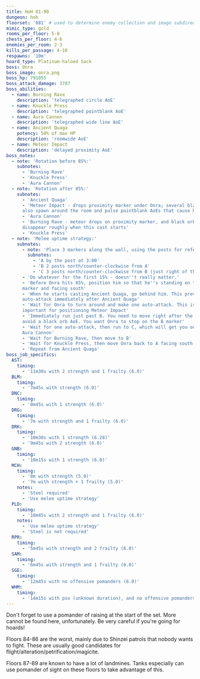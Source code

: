 ```yaml
---
title: HoH 81-90
dungeon: hoh
floorset: '081' # used to determine enemy collection and image subdirectory
mimic_type: gold
rooms_per_floor: 5-8
chests_per_floor: 4-6
enemies_per_room: 2-3
kills_per_passage: 4-10
respawns: '10m'
hoard_type: Platinum-haloed Sack
boss: Onra
boss_image: onra.png
boss_hp: 791055
boss_attack_damage: 3787
boss_abilities:
  - name: Burning Rave
    description: 'telegraphed circle AoE'
  - name: Knuckle Press
    description: 'telegraphed pointblank AoE'
  - name: Aura Cannon
    description: 'telegraphed wide line AoE'
  - name: Ancient Quaga
    potency: 50% of max HP
    description: 'roomwide AoE'
  - name: Meteor Impact
    description: 'delayed proximity AoE'
boss_notes:
  - note: 'Rotation before 85%:'
    subnotes:
      - 'Burning Rave'
      - 'Knuckle Press'
      - 'Aura Cannon'
  - note: 'Rotation after 85%:'
    subnotes:
      - 'Ancient Quaga'
      - 'Meteor Impact - drops proximity marker under Onra; several black orbs
      also spawn around the room and pulse pointblank AoEs that cause heavy'
      - 'Aura Cannon'
      - 'Burning Rave - meteor drops on proximity marker, and black orbs
      disappear roughly when this cast starts'
      - 'Knuckle Press'
  - note: 'Melee uptime strategy:'
    subnotes:
      - note: 'Place 3 markers along the wall, using the posts for reference:'
        subnotes:
          - 'A by the post at 3:00'
          - 'B 2 posts north/counter-clockwise from A'
          - 'C 3 posts north/counter-clockwise from B (just right of the exit)'
      - 'Do whatever for the first 15% - doesn''t really matter.'
      - 'Before Onra hits 85%, position him so that he''s standing on the A
      marker and facing south'
      - 'When he starts casting Ancient Quaga, go behind him. This prevents an
      auto-attack immediately after Ancient Quaga'
      - 'Wait for Onra to turn around and make one auto-attack. This is
      important for positioning Meteor Impact'
      - 'Immediately run just past B. You need to move right after the auto to
      avoid a black orb AoE. You want Onra to stop on the B marker'
      - 'Wait for one auto-attack, then run to C, which will get you out of
      Aura Cannon'
      - 'Wait for Burning Rave, then move to B'
      - 'Wait for Knuckle Press, then move Onra back to A facing south'
      - 'Repeat from Ancient Quaga'
boss_job_specifics:
  AST:
    timing:
      - '11m30s with 2 strength and 1 frailty (6.0)'
  BLM:
    timing:
      - '7m45s with strength (6.0)'
  DNC:
    timing:
      - '8m45s with 1 strength (6.0)'
  DRG:
    timing:
      - '7m with strength and 1 frailty (6.0)'
  DRK:
    timing:
      - '10m30s with 1 strength (6.28)'
      - '9m45s with 2 strength (6.0)'
  GNB:
    timing:
      - '10m15s with 1 strength (6.0)'
  MCH:
    timing:
      - '8m with strength (5.0)'
      - '7m with strength + 1 frailty (5.0)'
    notes:
      - 'Steel required'
      - 'Use melee uptime strategy'
  PLD:
    timing:
      - '10m45s with 2 strength and 1 frailty (6.0)'
    notes:
      - 'Use melee uptime strategy'
      - 'Steel is not required'
  RPR:
    timing:
      - '5m45s with strength and 2 frailty (6.0)'
  SAM:
    timing:
      - '6m45s with strength and 1 frailty (6.0)'
  SGE:
    timing:
      - '12m45s with no offensive pomanders (6.0)'
  WHM:
    timing:
      - '14m15s with pox (unknown duration), and no offensive pomanders (6.0)'
---
```


Don't forget to use a pomander of raising at the start of the set. More cannot
be found here, unfortunately. Be very careful if you're going for hoards!

Floors 84-86 are the worst, mainly due to Shinzei patrols that nobody wants to
fight. These are usually good candidates for
flight/alteration/petrification/magicite.

Floors 87-89 are known to have a lot of landmines. Tanks especially can use
pomander of sight on these floors to take advantage of this.
